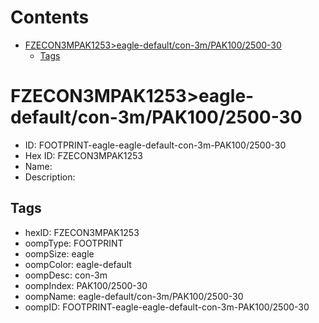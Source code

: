 



Contents
========

* [FZECON3MPAK1253>eagle-default/con-3m/PAK100/2500-30](#fzecon3mpak1253eagle-defaultcon-3mpak1002500-30)
	* [Tags](#tags)

# FZECON3MPAK1253>eagle-default/con-3m/PAK100/2500-30

- ID: FOOTPRINT-eagle-eagle-default-con-3m-PAK100/2500-30
- Hex ID: FZECON3MPAK1253
- Name: 
- Description: 

## Tags

- hexID: FZECON3MPAK1253
- oompType: FOOTPRINT
- oompSize: eagle
- oompColor: eagle-default
- oompDesc: con-3m
- oompIndex: PAK100/2500-30
- oompName: eagle-default/con-3m/PAK100/2500-30
- oompID: FOOTPRINT-eagle-eagle-default-con-3m-PAK100/2500-30
